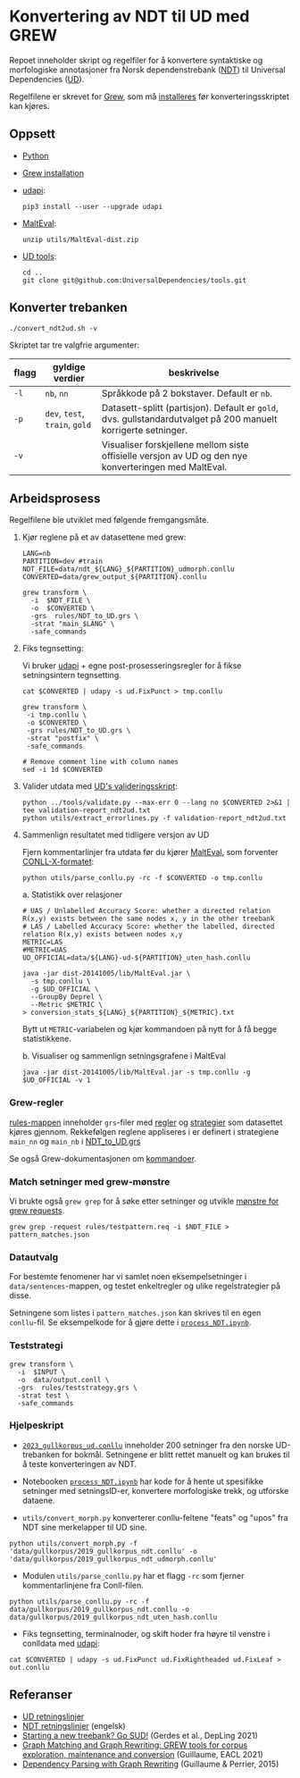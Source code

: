 # Konvertering av NDT til UD med GREW

Repoet inneholder skript og regelfiler for å konvertere syntaktiske og morfologiske annotasjoner fra Norsk dependenstrebank ([NDT](https://www.nb.no/sprakbanken/ressurskatalog/oai-nb-no-sbr-10/)) til Universal Dependencies ([UD](https://universaldependencies.org/)).

Regelfilene er skrevet for [Grew](https://grew.fr/), som må [installeres](https://grew.fr/usage/install/) før konverteringsskriptet kan kjøres.

## Oppsett

- [Python](https://www.python.org/downloads/)
- [Grew installation](https://grew.fr/usage/install/)
- [udapi](https://udapi.github.io/):

  ``` shell
  pip3 install --user --upgrade udapi
  ```

- [MaltEval](https://www.maltparser.org/malteval.html):

  ``` shell
  unzip utils/MaltEval-dist.zip
  ```

- [UD tools](https://github.com/UniversalDependencies/tools/):

  ``` shell
  cd ..
  git clone git@github.com:UniversalDependencies/tools.git
  ```

## Konverter trebanken

``` shell
./convert_ndt2ud.sh -v
```

Skriptet tar tre valgfrie argumenter:

| flagg | gyldige verdier | beskrivelse |
| ---|---|---|
| `-l` | `nb`, `nn` | Språkkode på 2 bokstaver. Default er `nb`. |
| `-p` | `dev`, `test`, `train`, `gold` | Datasett-splitt (partisjon). Default er `gold`, dvs. gullstandardutvalget på 200 manuelt korrigerte setninger. |
| `-v` |  | Visualiser forskjellene mellom siste offisielle versjon av UD og den nye konverteringen med MaltEval. |

## Arbeidsprosess

Regelfilene ble utviklet med følgende fremgangsmåte.

1. Kjør reglene på et av datasettene med grew:

    ```shell
    LANG=nb
    PARTITION=dev #train
    NDT_FILE=data/ndt_${LANG}_${PARTITION}_udmorph.conllu
    CONVERTED=data/grew_output_${PARTITION}.conllu

    grew transform \
      -i  $NDT_FILE \
      -o  $CONVERTED \
      -grs  rules/NDT_to_UD.grs \
      -strat "main_$LANG" \
      -safe_commands
    ```

2. Fiks tegnsetting:

   Vi bruker [udapi](https://udapi.github.io/) + egne post-prosesseringsregler for å fikse setningsintern tegnsetting.

   ``` shell
   cat $CONVERTED | udapy -s ud.FixPunct > tmp.conllu

   grew transform \
    -i tmp.conllu \
    -o $CONVERTED \
    -grs rules/NDT_to_UD.grs \
    -strat "postfix" \
    -safe_commands

   # Remove comment line with column names
   sed -i 1d $CONVERTED
   ```

3. Valider utdata med [UD's valideringsskript](https://github.com/UniversalDependencies/tools/blob/master/validate.py):

   ``` shell
   python ../tools/validate.py --max-err 0 --lang no $CONVERTED 2>&1 | tee validation-report_ndt2ud.txt
   python utils/extract_errorlines.py -f validation-report_ndt2ud.txt
   ```

4. Sammenlign resultatet med tidligere versjon av UD

   Fjern kommentarlinjer fra utdata før du kjører [MaltEval](https://www.maltparser.org/malteval.html), som forventer [CONLL-X-formatet](https://aclanthology.org/W06-2920.pdf):

    ```shell
    python utils/parse_conllu.py -rc -f $CONVERTED -o tmp.conllu
    ```

   a. Statistikk over relasjoner

      ```shell
      # UAS / Unlabelled Accuracy Score: whether a directed relation R(x,y) exists between the same nodes x, y in the other treebank
      # LAS / Labelled Accuracy Score: whether the labelled, directed relation R(x,y) exists between nodes x,y
      METRIC=LAS
      #METRIC=UAS
      UD_OFFICIAL=data/${LANG}-ud-${PARTITION}_uten_hash.conllu

      java -jar dist-20141005/lib/MaltEval.jar \
        -s tmp.conllu \
        -g $UD_OFFICIAL \
        --GroupBy Deprel \
        --Metric $METRIC \
      > conversion_stats_${LANG}_${PARTITION}_${METRIC}.txt
      ```

      Bytt ut `METRIC`-variabelen og kjør kommandoen på nytt for å få begge statistikkene.

   b. Visualiser og sammenlign setningsgrafene i MaltEval

      ```shell
      java -jar dist-20141005/lib/MaltEval.jar -s tmp.conllu -g $UD_OFFICIAL -v 1
      ```

### Grew-regler

[rules-mappen](./rules/) inneholder `grs`-filer med [regler](https://grew.fr/doc/rule/) og [strategier](https://grew.fr/doc/grs/) som datasettet kjøres gjennom. Rekkefølgen reglene appliseres i er definert i strategiene `main_nn` og `main_nb` i [NDT_to_UD.grs](rules/NDT_to_UD.grs)

Se også Grew-dokumentasjonen om [kommandoer](https://grew.fr/doc/commands/).

### Match setninger med grew-mønstre

Vi brukte også `grew grep` for å søke etter setninger og utvikle [mønstre for grew requests](https://grew.fr/doc/request/).

``` shell
grew grep -request rules/testpattern.req -i $NDT_FILE > pattern_matches.json
```

### Datautvalg

For bestemte fenomener har vi samlet noen eksempelsetninger i `data/sentences`-mappen, og testet enkeltregler og ulike regelstrategier på disse.

Setningene som listes i `pattern_matches.json` kan skrives til en egen `conllu`-fil. Se eksempelkode for å gjøre dette i [`process_NDT.ipynb`](process_NDT.ipynb).

### Teststrategi

```shell
grew transform \
  -i  $INPUT \
  -o  data/output.conll \
  -grs  rules/teststrategy.grs \
  -strat test \
  -safe_commands
```

### Hjelpeskript

- [`2023_gullkorpus_ud.conllu`](./data/gullkorpus/2023_gullkorpus_ud.conllu) inneholder 200 setninger fra den norske UD-trebanken for bokmål. Setningene er blitt rettet manuelt og kan brukes til å teste konverteringen av NDT.

- Notebooken [`process_NDT.ipynb`](process_NDT.ipynb) har kode for å hente ut spesifikke setninger med setningsID-er, konvertere morfologiske trekk, og utforske dataene.

- `utils/convert_morph.py` konverterer conllu-feltene "feats" og "upos" fra NDT sine merkelapper til UD sine.

```shell
python utils/convert_morph.py -f 'data/gullkorpus/2019_gullkorpus_ndt.conllu' -o 'data/gullkorpus/2019_gullkorpus_ndt_udmorph.conllu'
```

- Modulen `utils/parse_conllu.py` har et flagg `-rc` som fjerner kommentarlinjene fra Conll-filen.

``` shell
python utils/parse_conllu.py -rc -f data/gullkorpus/2019_gullkorpus_ndt.conllu -o data/gullkorpus/2019_gullkorpus_ndt_uten_hash.conllu
```

- Fiks tegnsetting, terminalnoder, og skift hoder fra høyre til venstre  i conlldata med [udapi](https://udapi.github.io/):

``` shell
cat $CONVERTED | udapy -s ud.FixPunct ud.FixRightheaded ud.FixLeaf > out.conllu
```

## Referanser

- [UD retningslinjer](https://universaldependencies.org/guidelines.html)
- [NDT retningslinjer](https://www.nb.no/sbfil/dok/20140314_guidelines_ndt_english.pdf) (engelsk)
- [Starting a new treebank? Go SUD!](https://aclanthology.org/2021.depling-1.4) (Gerdes et al., DepLing 2021)
- [Graph Matching and Graph Rewriting: GREW tools for corpus exploration, maintenance and conversion](https://aclanthology.org/2021.eacl-demos.21) (Guillaume, EACL 2021)
- [Dependency Parsing with Graph Rewriting](https://aclanthology.org/W15-2204) (Guillaume & Perrier, 2015)
